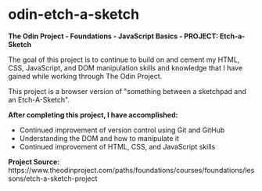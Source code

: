 # odin-etch-a-sketch
<strong>The Odin Project - Foundations - JavaScript Basics - PROJECT: Etch-a-Sketch</strong>

<p>The goal of this project is to continue to build on and cement my HTML, CSS, JavaScript, and DOM manipulation skills and knowledge that I have gained while working through The Odin Project.</p>
<p>This project is a browser version of "something between a sketchpad and an Etch-A-Sketch".</p>

<strong>After completing this project, I have accomplished:</strong>
<ul>
    <li>Continued improvement of version control using Git and GitHub</li>
    <li>Understanding the DOM and how to manipulate it</li>
    <li>Continued improvement of HTML, CSS, and JavaScript skills</li>
</ul>
<strong>Project Source:</strong> https://www.theodinproject.com/paths/foundations/courses/foundations/lessons/etch-a-sketch-project